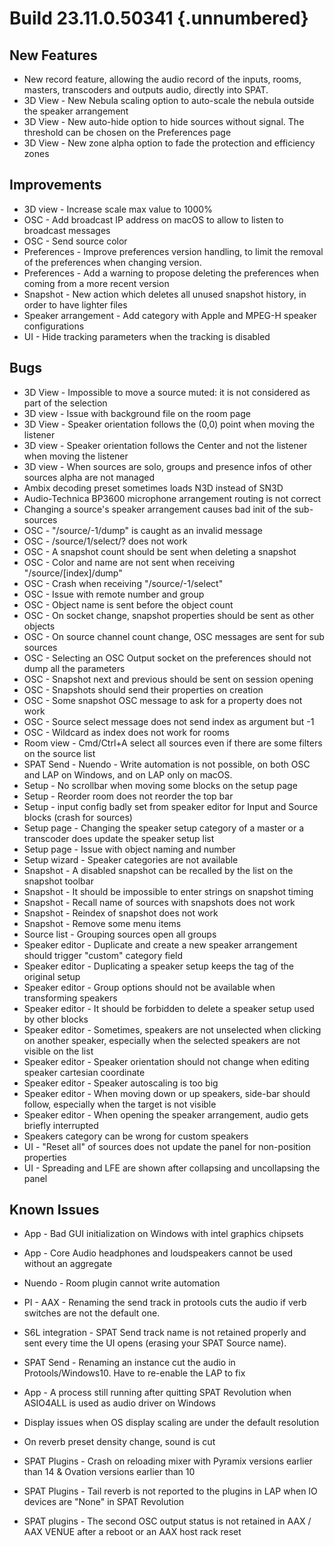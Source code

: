 # Build 23.11.0.50341 {.unnumbered}

## New Features

- New record feature, allowing the audio record of the inputs, rooms, masters, transcoders and outputs audio, directly into SPAT.
- 3D View - New Nebula scaling option to auto-scale the nebula outside the speaker arrangement
- 3D View - New auto-hide option to hide sources without signal. The threshold can be chosen on the Preferences page
- 3D View - New zone alpha option to fade the protection and efficiency zones

## Improvements

- 3D view - Increase scale max value to 1000%
- OSC - Add broadcast IP address on macOS to allow to listen to broadcast messages
- OSC - Send source color
- Preferences - Improve preferences version handling, to limit the removal of the preferences when changing version.
- Preferences - Add a warning to propose deleting the preferences when coming from a more recent version
- Snapshot - New action which deletes all unused snapshot history, in order to have lighter files
- Speaker arrangement - Add category with Apple and MPEG-H speaker configurations
- UI - Hide tracking parameters when the tracking is disabled

## Bugs

- 3D View - Impossible to move a source muted: it is not considered as part of the selection
- 3D view - Issue with background file on the room page
- 3D View - Speaker orientation follows the (0,0) point when moving the listener
- 3D view - Speaker orientation follows the Center and not the listener when moving the listener
- 3D view - When sources are solo, groups and presence infos of other sources alpha are not managed
- Ambix decoding preset sometimes loads N3D instead of SN3D
- Audio-Technica BP3600 microphone arrangement routing is not correct
- Changing a source's speaker arrangement causes bad init of the sub-sources
- OSC - "/source/-1/dump" is caught as an invalid message
- OSC - /source/1/select/? does not work
- OSC - A snapshot count should be sent when deleting a snapshot
- OSC - Color and name are not sent when receiving "/source/[index]/dump"
- OSC - Crash when receiving "/source/-1/select"
- OSC - Issue with remote number and group
- OSC - Object name is sent before the object count
- OSC - On socket change, snapshot properties should be sent as other objects
- OSC - On source channel count change, OSC messages are sent for sub sources
- OSC - Selecting an OSC Output socket on the preferences should not dump all the parameters
- OSC - Snapshot next and previous should be sent on session opening
- OSC - Snapshots should send their properties on creation
- OSC - Some snapshot OSC message to ask for a property does not work
- OSC - Source select message does not send index as argument but -1
- OSC - Wildcard as index does not work for rooms
- Room view - Cmd/Ctrl+A select all sources even if there are some filters on the source list
- SPAT Send - Nuendo - Write automation is not possible, on both OSC and LAP on Windows, and on LAP only on macOS.
- Setup - No scrollbar when moving some blocks on the setup page
- Setup - Reorder room does not reorder the top bar
- Setup - input config badly set from speaker editor for Input and Source blocks (crash for sources)
- Setup page - Changing the speaker setup category of a master or a transcoder does update the speaker setup list
- Setup page - Issue with object naming and number
- Setup wizard - Speaker categories are not available
- Snapshot - A disabled snapshot can be recalled by the list on the snapshot toolbar
- Snapshot - It should be impossible to enter strings on snapshot timing
- Snapshot - Recall name of sources with snapshots does not work
- Snapshot - Reindex of snapshot does not work
- Snapshot - Remove some menu items
- Source list - Grouping sources open all groups
- Speaker editor - Duplicate and create a new speaker arrangement should trigger "custom" category field
- Speaker editor - Duplicating a speaker setup keeps the tag of the original setup
- Speaker editor - Group options should not be available when transforming speakers
- Speaker editor - It should be forbidden to delete a speaker setup used by other blocks
- Speaker editor - Sometimes, speakers are not unselected when clicking on another speaker, especially when the selected speakers are not visible on the list
- Speaker editor - Speaker orientation should not change when editing speaker cartesian coordinate
- Speaker editor - Speaker autoscaling is too big
- Speaker editor - When moving down or up speakers, side-bar should follow, especially when the target is not visible
- Speaker editor - When opening the speaker arrangement, audio gets briefly interrupted
- Speakers category can be wrong for custom speakers
- UI - "Reset all" of sources does not update the panel for non-position properties
- UI - Spreading and LFE are shown after collapsing and uncollapsing the panel

## Known Issues

- App - Bad GUI initialization on Windows with intel graphics chipsets
- App - Core Audio headphones and loudspeakers cannot be used without an aggregate
- Nuendo - Room plugin cannot write automation
- PI - AAX - Renaming the send track in protools cuts the audio if verb switches are not the default one.
- S6L integration -  SPAT Send track name is not retained properly and sent every time the UI opens (erasing your SPAT Source name).
- SPAT Send -  Renaming an instance cut the audio in Protools/Windows10. Have to re-enable the LAP to fix

- App - A process still running after quitting SPAT Revolution when ASIO4ALL is used as audio driver on Windows
- Display issues when OS display scaling are under the default resolution
- On reverb preset density change, sound is cut
- SPAT Plugins - Crash on reloading mixer with Pyramix versions earlier than 14 & Ovation versions earlier than 10
- SPAT Plugins - Tail reverb is not reported to the plugins in LAP when IO devices are "None" in SPAT Revolution
- SPAT plugins - The second OSC output status is not retained in AAX / AAX VENUE after a reboot or an AAX host rack reset
